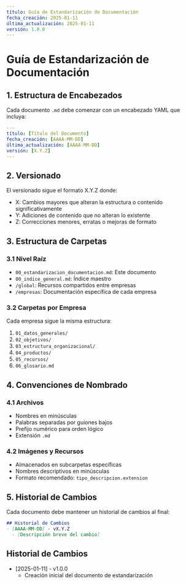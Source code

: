 ```yaml
---
título: Guía de Estandarización de Documentación
fecha_creación: 2025-01-11
última_actualización: 2025-01-11
versión: 1.0.0
---
```


# Guía de Estandarización de Documentación

## 1. Estructura de Encabezados

Cada documento `.md` debe comenzar con un encabezado YAML que incluya:

```yaml
---
título: [Título del Documento]
fecha_creación: [AAAA-MM-DD]
última_actualización: [AAAA-MM-DD]
versión: [X.Y.Z]
---
```

## 2. Versionado

El versionado sigue el formato X.Y.Z donde:
- X: Cambios mayores que alteran la estructura o contenido significativamente
- Y: Adiciones de contenido que no alteran lo existente
- Z: Correcciones menores, erratas o mejoras de formato

## 3. Estructura de Carpetas

### 3.1 Nivel Raíz
- `00_estandarizacion_documentacion.md`: Este documento
- `00_indice_general.md`: Índice maestro
- `/global`: Recursos compartidos entre empresas
- `/empresas`: Documentación específica de cada empresa

### 3.2 Carpetas por Empresa
Cada empresa sigue la misma estructura:
1. `01_datos_generales/`
2. `02_objetivos/`
3. `03_estructura_organizacional/`
4. `04_productos/`
5. `05_recursos/`
6. `06_glosario.md`

## 4. Convenciones de Nombrado

### 4.1 Archivos
- Nombres en minúsculas
- Palabras separadas por guiones bajos
- Prefijo numérico para orden lógico
- Extensión `.md`

### 4.2 Imágenes y Recursos
- Almacenados en subcarpetas específicas
- Nombres descriptivos en minúsculas
- Formato recomendado: `tipo_descripcion.extension`

## 5. Historial de Cambios

Cada documento debe mantener un historial de cambios al final:

```markdown
## Historial de Cambios
- [AAAA-MM-DD] - vX.Y.Z
  - [Descripción breve del cambio]
```

## Historial de Cambios
- [2025-01-11] - v1.0.0
  - Creación inicial del documento de estandarización